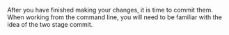 After you have finished making your changes, it is time to commit them. When working from the command line, you will need to be familiar with the idea of the two stage commit.
